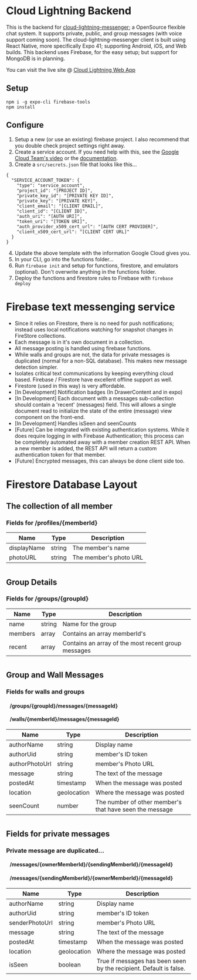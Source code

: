 <!-- Comment -->
# Cloud Lightning Backend

This is the backend for [cloud-lightning-messenger](https://github.com/nightness/cloud-lightning-messenger); a OpenSource flexible chat system. It supports private, public, and group messages (with voice support coming soon). The cloud-lightning-messenger client is built using React Native, more specifically Expo 41; supporting Android, iOS, and Web builds. This backend uses Firebase, for the easy setup; but support for MongoDB is in planning.

You can visit the live site @ [Cloud Lightning Web App](https://cloud-lightning.web.app/)

## Setup

```
npm i -g expo-cli firebase-tools
npm install
```

## Configure
1. Setup a new (or use an existing) firebase project. I also recommend that you double check project settings right away.
2. Create a service account. If you need help with this, see the [Google Cloud Team's video](https://www.youtube.com/watch?v=tSnzoW4RlaQ) or the [documentation](https://cloud.google.com/iam/docs/creating-managing-service-accounts).
3. Create a `src/secrets.json` file that looks like this...
```
{
  "SERVICE_ACCOUNT_TOKEN": {
    "type": "service_account",
    "project_id": "[PROJECT ID]",
    "private_key_id": "[PRIVATE KEY ID]",
    "private_key": "[PRIVATE KEY]",
    "client_email": "[CLIENT EMAIL]",
    "client_id": "[CLIENT ID]",
    "auth_uri": "[AUTH URI]",
    "token_uri": "[TOKEN URI]",
    "auth_provider_x509_cert_url": "[AUTH CERT PROVIDER]",
    "client_x509_cert_url": "[CLIENT CERT URL]"
  }
}
```
4. Update the above template with the information Google Cloud gives you.
5. In your CLI, go into the functions folder...
6. Run `firebase init` and setup for functions, firestore, and emulators (optional). Don't overwrite anything in the functions folder.
7. Deploy the functions and firestore rules to Firebase with `firebase deploy`

# Firebase text messenging service

-   Since it relies on Firestore, there is no need for push notifications; instead uses local notifications watching for snapshot changes in FireStore collections.
-   Each message is in it's own document in a collection.
-   All message posting is handled using firebase functions.
-   While walls and groups are not, the data for private messages is duplicated (normal for a non-SQL database). This makes new message detection simpler.
-   Isolates critical text communications by keeping everything cloud based. Firebase / Firestore have excellent offline support as well.
-   Firestore (used in this way) is very affordable.
-   [In Development] Notification badges (In DrawerContent and in expo)
-   [In Development] Each document with a messages    sub-collection should contain a 'recent' (messages) field. This will allows a single document read to initialize the state of the entire (message) view component on the front-end.
-   [In Development] Handles isSeen and seenCounts
-   [Future] Can be integrated with existing authentication systems. While it does require logging in with Firebase Authentication; this process can be completely automated away with a member creation REST API. When a new member is added, the REST API will return a custom authentication token for that member.
-   [Future] Encrypted messages, this can always be done client side too.

# Firestore Database Layout

## The collection of all member
### Fields for /profiles/{memberId}

| Name        | Type   | Description            |
| ----------- | ------ | ---------------------- |
| displayName | string | The member's name      |
| photoURL    | string | The member's photo URL |

#

## Group Details
### Fields for /groups/{groupId}

| Name    | Type   | Description                                         |
| ------- | ------ | --------------------------------------------------- |
| name    | string | Name for the group                                  |
| members | array  | Contains an array memberId's                        |
| recent  | array  | Contains an array of the most recent group messages |

#

## Group and Wall Messages
### Fields for walls and groups

#### &nbsp;&nbsp;&nbsp;/groups/{groupId}/messages/{messageId}

#### &nbsp;&nbsp;&nbsp;/walls/{memberId}/messages/{messageId}

| Name           | Type        | Description                  |
| -------------- | ----------- | ---------------------------- |
| authorName     | string      | Display name                 |
| authorUid      | string      | member's ID token            |
| authorPhotoUrl | string      | member's Photo URL           |
| message        | string      | The text of the message      |
| postedAt       | timestamp   | When the message was posted  |
| location       | geolocation | Where the message was posted |
| seenCount      | number      | The number of other member's that have seen the message |

#

## Fields for private messages

### Private message are duplicated...

#### &nbsp;&nbsp;&nbsp;/messages/{ownerMemberId}/{sendingMemberId}/{messageId}

#### &nbsp;&nbsp;&nbsp;/messages/{sendingMemberId}/{ownerMemberId}/{messageId}

| Name           | Type        | Description                                     |
| -------------- | ----------- | ----------------------------------------------- |
| authorName     | string      | Display name                                    |
| authorUid      | string      | member's ID token                               |
| senderPhotoUrl | string      | member's Photo URL                              |
| message        | string      | The text of the message                         |
| postedAt       | timestamp   | When the message was posted                     |
| location       | geolocation | Where the message was posted                    |
| isSeen         | boolean     | True if messages has been seen by the recipient. Default is false. |
